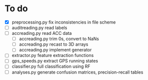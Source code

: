 # To do

- [x] preprocessing.py fix inconsistencies in file scheme
- [ ] auditreading.py read labels
- [ ] accreading.py read ACC data
    - [ ] accreading.py trim 0s, convert to NaNs
    - [ ] accreading.py recast to 3D arrays
    - [ ] accreading.py implement generator
- [ ] extractor.py feature extraction functions
- [ ] gps_speeds.py extract GPS running states
- [ ] classifier.py full classification using RF
- [ ] analyses.py generate confusion matrices, precision-recall tables
